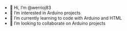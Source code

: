 - 👋 Hi, I’m @werrioj83
- 👀 I’m interested in Arduino projects
- 🌱 I’m currently learning to code with Arduino and HTML
- 💞️ I’m looking to collaborate on Arduino projects

